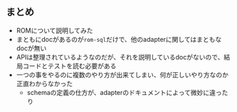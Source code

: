 
## まとめ

* ROMについて説明してみた
* まともにdocがあるのが`rom-sql`だけで、他のadapterに関してはまともなdocが無い
* APIは整理されているようなのだが、それを説明しているdocがないので、結局コードとテストを読む必要がある
* 一つの事をやるのに複数のやり方が出来てしまい、何が正しいやり方なのか正直わからなかった
  * schemaの定義の仕方が、adapterのドキュメントによって微妙に違ったり
